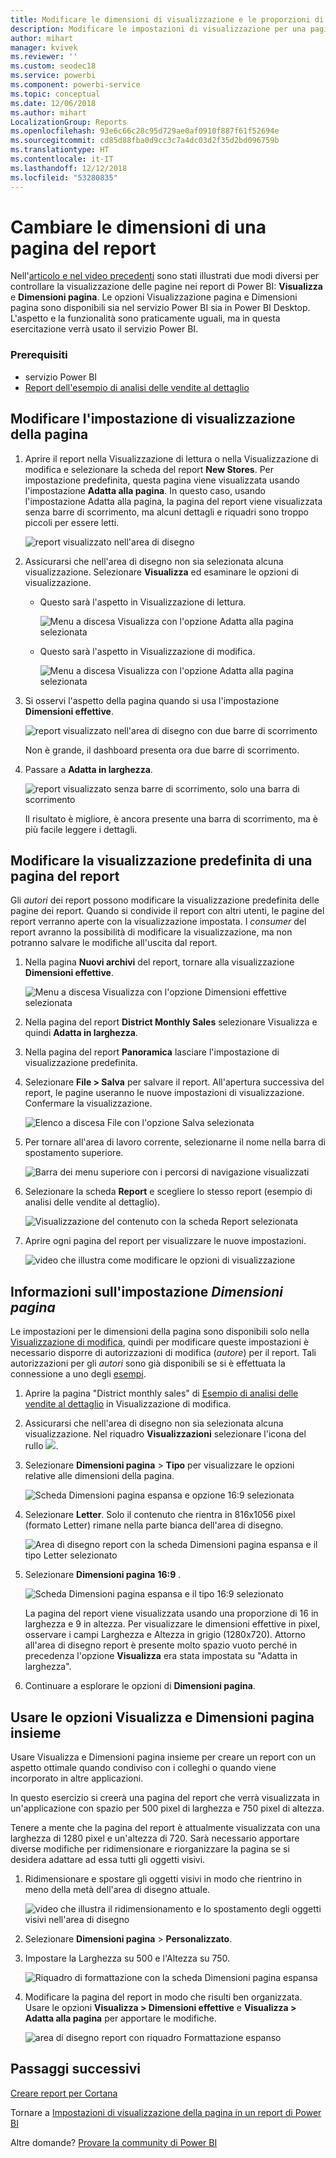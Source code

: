 ```yaml
---
title: Modificare le dimensioni di visualizzazione e le proporzioni di una pagina del report
description: Modificare le impostazioni di visualizzazione per una pagina in un report di Power BI
author: mihart
manager: kvivek
ms.reviewer: ''
ms.custom: seodec18
ms.service: powerbi
ms.component: powerbi-service
ms.topic: conceptual
ms.date: 12/06/2018
ms.author: mihart
LocalizationGroup: Reports
ms.openlocfilehash: 93e6c66c28c95d729ae0af0910f887f61f52694e
ms.sourcegitcommit: cd85d88fba0d9cc3c7a4dc03d2f35d2bd096759b
ms.translationtype: HT
ms.contentlocale: it-IT
ms.lasthandoff: 12/12/2018
ms.locfileid: "53280835"
---
```

# <a name="change-the-size-of-a-report-page"></a>Cambiare le dimensioni di una pagina del report
Nell'[articolo e nel video precedenti](../power-bi-report-display-settings.md) sono stati illustrati due modi diversi per controllare la visualizzazione delle pagine nei report di Power BI: **Visualizza** e **Dimensioni pagina**. Le opzioni Visualizzazione pagina e Dimensioni pagina sono disponibili sia nel servizio Power BI sia in Power BI Desktop. L'aspetto e la funzionalità sono praticamente uguali, ma in questa esercitazione verrà usato il servizio Power BI.

### <a name="prerequisites"></a>Prerequisiti
- servizio Power BI   
- [Report dell'esempio di analisi delle vendite al dettaglio](../sample-retail-analysis.md)

## <a name="first-lets-change-the-page-view-setting"></a>Modificare l'impostazione di visualizzazione della pagina

1. Aprire il report nella Visualizzazione di lettura o nella Visualizzazione di modifica e selezionare la scheda del report **New Stores**. Per impostazione predefinita, questa pagina viene visualizzata usando l'impostazione **Adatta alla pagina**.  In questo caso, usando l'impostazione Adatta alla pagina, la pagina del report viene visualizzata senza barre di scorrimento, ma alcuni dettagli e riquadri sono troppo piccoli per essere letti.

   ![report visualizzato nell'area di disegno](media/end-user-report-view/pbi_fit_to_page.png)
2. Assicurarsi che nell'area di disegno non sia selezionata alcuna visualizzazione. Selezionare **Visualizza** ed esaminare le opzioni di visualizzazione.

   * Questo sarà l'aspetto in Visualizzazione di lettura.

     ![Menu a discesa Visualizza con l'opzione Adatta alla pagina selezionata](media/end-user-report-view/power-bi-page-view-menu-new.png)
   * Questo sarà l'aspetto in Visualizzazione di modifica.

     ![Menu a discesa Visualizza con l'opzione Adatta alla pagina selezionata](media/end-user-report-view/power-bi-view-editing-view.png)

3. Si osservi l'aspetto della pagina quando si usa l'impostazione **Dimensioni effettive**.

   ![report visualizzato nell'area di disegno con due barre di scorrimento](media/end-user-report-view/power-bi-actal-size2.png)

   Non è grande, il dashboard presenta ora due barre di scorrimento.
4. Passare a **Adatta in larghezza**.

   ![report visualizzato senza barre di scorrimento, solo una barra di scorrimento](media/end-user-report-view/pbi_fit_to_width.png)

   Il risultato è migliore, è ancora presente una barra di scorrimento, ma è più facile leggere i dettagli.

## <a name="change-the-default-view-for-a-report-page"></a>Modificare la visualizzazione predefinita di una pagina del report
Gli *autori* dei report possono modificare la visualizzazione predefinita delle pagine dei report. Quando si condivide il report con altri utenti, le pagine del report verranno aperte con la visualizzazione impostata. I *consumer* del report avranno la possibilità di modificare la visualizzazione, ma non potranno salvare le modifiche all'uscita dal report.

1. Nella pagina **Nuovi archivi** del report, tornare alla visualizzazione **Dimensioni effettive**.

   ![Menu a discesa Visualizza con l'opzione Dimensioni effettive selezionata](media/end-user-report-view/power-bi-actual-size.png)

2. Nella pagina del report **District Monthly Sales** selezionare Visualizza e quindi **Adatta in larghezza**.

3. Nella pagina del report **Panoramica** lasciare l'impostazione di visualizzazione predefinita.

4. Selezionare **File > Salva** per salvare il report. All'apertura successiva del report, le pagine useranno le nuove impostazioni di visualizzazione. Confermare la visualizzazione.

   ![Elenco a discesa File con l'opzione Salva selezionata](media/end-user-report-view/power-bi-save.png)
3. Per tornare all'area di lavoro corrente, selezionarne il nome nella barra di spostamento superiore.  

   ![Barra dei menu superiore con i percorsi di navigazione visualizzati](media/end-user-report-view/power-bi-my-workspace.png)
4. Selezionare la scheda **Report** e scegliere lo stesso report (esempio di analisi delle vendite al dettaglio).

    ![Visualizzazione del contenuto con la scheda Report selezionata](media/end-user-report-view/power-bi-new-report2.png)
5. Aprire ogni pagina del report per visualizzare le nuove impostazioni.

   ![video che illustra come modificare le opzioni di visualizzazione](media/end-user-report-view/power-bi-page-view.gif)

## <a name="now-lets-explore-the-page-size-setting"></a>Informazioni sull'impostazione *Dimensioni pagina*
Le impostazioni per le dimensioni della pagina sono disponibili solo nella [Visualizzazione di modifica](../service-interact-with-a-report-in-editing-view.md), quindi per modificare queste impostazioni è necessario disporre di autorizzazioni di modifica (*autore*) per il report. Tali autorizzazioni per gli *autori* sono già disponibili se si è effettuata la connessione a uno degli [esempi](../sample-datasets.md).

1. Aprire la pagina "District monthly sales" di [Esempio di analisi delle vendite al dettaglio](../sample-retail-analysis.md) in Visualizzazione di modifica.
2. Assicurarsi che nell'area di disegno non sia selezionata alcuna visualizzazione.  Nel riquadro **Visualizzazioni** selezionare l'icona del rullo ![](media/end-user-report-view/power-bi-paintroller.png).
3. Selezionare **Dimensioni pagina** &gt; **Tipo** per visualizzare le opzioni relative alle dimensioni della pagina.

   ![Scheda Dimensioni pagina espansa e opzione 16:9 selezionata](media/end-user-report-view/power-bi-page-size-menu-new.png)
4. Selezionare **Letter**.  Solo il contenuto che rientra in 816x1056 pixel (formato Letter) rimane nella parte bianca dell'area di disegno.

   ![Area di disegno report con la scheda Dimensioni pagina espansa e il tipo Letter selezionato](media/end-user-report-view/power-bi-letter-new.png)
5. Selezionare **Dimensioni pagina** **16:9** .

   ![Scheda Dimensioni pagina espansa e il tipo 16:9 selezionato](media/end-user-report-view/power-bi-16-to-9-new.png)

   La pagina del report viene visualizzata usando una proporzione di 16 in larghezza e 9 in altezza. Per visualizzare le dimensioni effettive in pixel, osservare i campi Larghezza e Altezza in grigio (1280x720). Attorno all'area di disegno report è presente molto spazio vuoto perché in precedenza l'opzione **Visualizza** era stata impostata su "Adatta in larghezza".
7. Continuare a esplorare le opzioni di **Dimensioni pagina**.

## <a name="use-page-view-and-page-size-together"></a>Usare le opzioni Visualizza e Dimensioni pagina insieme
Usare Visualizza e Dimensioni pagina insieme per creare un report con un aspetto ottimale quando condiviso con i colleghi o quando viene incorporato in altre applicazioni.

In questo esercizio si creerà una pagina del report che verrà visualizzata in un'applicazione con spazio per 500 pixel di larghezza e 750 pixel di altezza.

Tenere a mente che la pagina del report è attualmente visualizzata con una larghezza di 1280 pixel e un'altezza di 720. Sarà necessario apportare diverse modifiche per ridimensionare e riorganizzare la pagina se si desidera adattare ad essa tutti gli oggetti visivi.

1. Ridimensionare e spostare gli oggetti visivi in modo che rientrino in meno della metà dell'area di disegno attuale.

    ![video che illustra il ridimensionamento e lo spostamento degli oggetti visivi nell'area di disegno](media/end-user-report-view/power-bi-custom-view.gif)
2. Selezionare **Dimensioni pagina** &gt; **Personalizzato**.
3. Impostare la Larghezza su 500 e l'Altezza su 750.

    ![Riquadro di formattazione con la scheda Dimensioni pagina espansa](media/end-user-report-view/power-bi-custom-new.png)
4. Modificare la pagina del report in modo che risulti ben organizzata. Usare le opzioni **Visualizza > Dimensioni effettive** e **Visualizza > Adatta alla pagina** per apportare le modifiche.

    ![area di disegno report con riquadro Formattazione espanso](media/end-user-report-view/power-bi-final-new.png)

## <a name="next-steps"></a>Passaggi successivi
[Creare report per Cortana](../service-cortana-answer-cards.md)

Tornare a [Impostazioni di visualizzazione della pagina in un report di Power BI](../power-bi-report-display-settings.md)

Altre domande? [Provare la community di Power BI](http://community.powerbi.com/)
